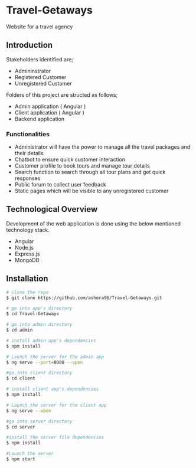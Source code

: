 # Travel-Getaways

Website for a travel agency

## Introduction

Stakeholders identified are;

- Admininstrator
- Registered Customer
- Unregistered Customer

Folders of this project are structed as follows;

- Admin application ( Angular )
- Client application ( Angular )
- Backend application

### Functionalities

- Administrator will have the power to manage all the travel packages and their details
- Chatbot to ensure quick customer interaction
- Customer profile to book tours and manage tour details
- Search function to search through all tour plans and get quick responses
- Public forum to collect user feedback
- Static pages which will be visible to any unregistered customer

## Technological Overview

Development of the web application is done using the below mentioned technology stack.

- Angular
- Node.js
- Express.js
- MongoDB

## Installation

```bash
# clone the repo
$ git clone https://github.com/ashera96/Travel-Getaways.git

# go into app's directory
$ cd Travel-Getaways

# go into admin directory
$ cd admin

# install admin app's dependencies
$ npm install

# Launch the server for the admin app
$ ng serve --port=8080 --open

#go into client directory
$ cd client

# install client app's dependencies
$ npm install

# Launch the server for the client app
$ ng serve --open

#go into server directory
$ cd server 

#install the server file dependencies
$ npm install

#Launch the server
$ npm start 
```
